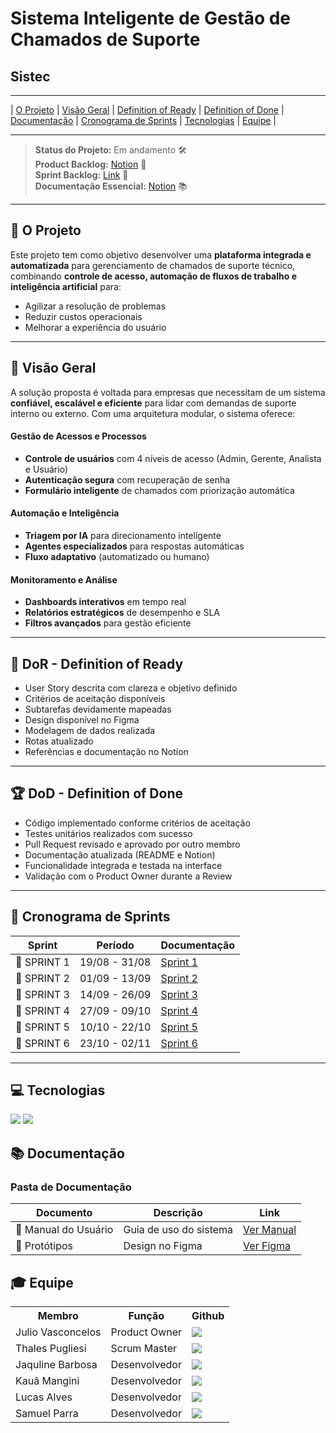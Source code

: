 # Sistema Inteligente de Gestão de Chamados de Suporte

## Sistec

---

| [O Projeto](#projeto) | [Visão Geral](#visao)  | [Definition of Ready](#dor)  | [Definition of Done](#dod) | [Documentação](#documentacao) | [Cronograma de Sprints](#sprint) | [Tecnologias](#tecnologias) | [Equipe](#equipe) |

---

> **Status do Projeto:** Em andamento 🛠️  
> **Product Backlog:** [Notion](https://tar-stay-ec9.notion.site/Product-Backlog-1c25872c0a9281afa45cee6072936a2c?pvs=4) 📄  
> **Sprint Backlog:** [Link](https://github.com/T4lesbyte/Sistec/blob/main/Sprint-Backlog.md) 📄  
> **Documentação Essencial:** [Notion](https://tar-stay-ec9.notion.site/Ciclo-de-Vida-de-um-Chamado-1c25872c0a9281bcb642ee620d554c95?pvs=) 📚

---

## 📁 O Projeto <a id="projeto"></a>

Este projeto tem como objetivo desenvolver uma **plataforma integrada e automatizada** para gerenciamento de chamados de suporte técnico, combinando **controle de acesso, automação de fluxos de trabalho e inteligência artificial** para:

- Agilizar a resolução de problemas
- Reduzir custos operacionais
- Melhorar a experiência do usuário

---

## 🧭 Visão Geral <a id="visao"></a>

A solução proposta é voltada para empresas que necessitam de um sistema **confiável, escalável e eficiente** para lidar com demandas de suporte interno ou externo. Com uma arquitetura modular, o sistema oferece:

#### Gestão de Acessos e Processos
- **Controle de usuários** com 4 níveis de acesso (Admin, Gerente, Analista e Usuário)
- **Autenticação segura** com recuperação de senha
- **Formulário inteligente** de chamados com priorização automática

#### Automação e Inteligência
- **Triagem por IA** para direcionamento inteligente
- **Agentes especializados** para respostas automáticas
- **Fluxo adaptativo** (automatizado ou humano)

#### Monitoramento e Análise
- **Dashboards interativos** em tempo real
- **Relatórios estratégicos** de desempenho e SLA
- **Filtros avançados** para gestão eficiente

---

## 🏃‍ DoR - Definition of Ready <a id="dor"></a>
 
- User Story descrita com clareza e objetivo definido
- Critérios de aceitação disponíveis
- Subtarefas devidamente mapeadas
- Design disponível no Figma
- Modelagem de dados realizada
- Rotas atualizado
- Referências e documentação no Notion

---

## 🏆 DoD - Definition of Done <a id="dod"></a>
 
- Código implementado conforme critérios de aceitação
- Testes unitários realizados com sucesso
- Pull Request revisado e aprovado por outro membro
- Documentação atualizada (README e Notion)
- Funcionalidade integrada e testada na interface
- Validação com o Product Owner durante a Review

---

## 📅 Cronograma de Sprints <a id="sprint"></a>

| Sprint      | Período       | Documentação                                               |
| ----------- | :-----------: | ---------------------------------------------------------- |
| 🔖 SPRINT 1 | 19/08 - 31/08 | [Sprint 1](https://github.com/JaqueRBarbosa/Projeto-de-Sistemas-Orientado-a-Objetos/issues/1) |
| 🔖 SPRINT 2 | 01/09 - 13/09 | [Sprint 2](https://github.com/JaqueRBarbosa/Projeto-de-Sistemas-Orientado-a-Objetos/issues/2) |
| 🔖 SPRINT 3 | 14/09 - 26/09 | [Sprint 3](https://github.com/JaqueRBarbosa/Projeto-de-Sistemas-Orientado-a-Objetos/issues/3) |
| 🔖 SPRINT 4 | 27/09 - 09/10 | [Sprint 4](https://github.com/JaqueRBarbosa/Projeto-de-Sistemas-Orientado-a-Objetos/issues/4) |
| 🔖 SPRINT 5 | 10/10 - 22/10 | [Sprint 5](https://github.com/JaqueRBarbosa/Projeto-de-Sistemas-Orientado-a-Objetos/issues/5) |
| 🔖 SPRINT 6 | 23/10 - 02/11 | [Sprint 6](https://github.com/JaqueRBarbosa/Projeto-de-Sistemas-Orientado-a-Objetos/issues/6) |

---

## 💻 Tecnologias <a id="tecnologias"></a>
 
 <a href="https://github.com/"><img src="https://img.shields.io/badge/github-%23121011.svg?style=for-the-badge&logo=github&logoColor=white"/></a>
 <a href="https://www.figma.com/"><img src="https://img.shields.io/badge/Figma-F24E1E?style=for-the-badge&logo=figma&logoColor=white"/></a>

 ## 📚 Documentação <a id="documentacao"></a>

### Pasta de Documentação

| Documento | Descrição | Link |
|-----------|-----------|------|
| 📖 Manual do Usuário | Guia de uso do sistema | [Ver Manual](https://www.canva.com/design/DAGpV_CfDQ0/T2lIvDW_lV__wz6qthQFPA/view?utm_content=DAGpV_CfDQ0&utm_campaign=designshare&utm_medium=link2&utm_source=uniquelinks&utlId=hab6829a78a) |
| 🎨 Protótipos | Design no Figma | [Ver Figma](https://www.figma.com/design/FxSEOjV8WJS9jdf4EU5M33/Sistec-Admin?node-id=0-1&t=AQHPzJlVllva52uO-1) |

## 🎓 Equipe <a id="equipe"></a>

<div align="center">
  <table>
    <tr>
      <th>Membro</th>
      <th>Função</th>
      <th>Github</th>
    </tr>
    <tr>
      <td>Julio Vasconcelos</td>
      <td>Product Owner</td>
      <td><a href="https://github.com/JulioPVasconcelos"><img src="https://img.shields.io/badge/GitHub-100000?style=for-the-badge&logo=github&logoColor=white"</a>
    </td>
    </tr>
    <tr>
      <td>Thales Pugliesi</td>
      <td>Scrum Master</td>
      <td><a href="https://github.com/T4lesbyte"><img src="https://img.shields.io/badge/GitHub-100000?style=for-the-badge&logo=github&logoColor=white"></a></td>
    </tr>
    <tr>
      <td>Jaquline Barbosa</td>
      <td>Desenvolvedor</td>
      <td><a href="https://github.com/JaqueRBarbosa"><img src="https://img.shields.io/badge/GitHub-100000?style=for-the-badge&logo=github&logoColor=white"></a>
      </td>
     </tr>
    <tr>
      <td>Kauã Mangini</td>
      <td>Desenvolvedor</td>
      <td><a href="https:"><img src="https://img.shields.io/badge/GitHub-100000?style=for-the-badge&logo=github&logoColor=white"></a></td>
     </tr>
    <tr>
      <td>Lucas Alves</td>
      <td>Desenvolvedor</td>
      <td><a href="https://github.com/lucasleandro08"><img src="https://img.shields.io/badge/GitHub-100000?style=for-the-badge&logo=github&logoColor=white"></a>
      </td>
    </tr>
    <tr>
      <td>Samuel Parra</td>
      <td>Desenvolvedor</td>
      <td><a href="https://github.com/samuel0021"><img src="https://img.shields.io/badge/GitHub-100000?style=for-the-badge&logo=github&logoColor=white"></a></td>
     </tr>
  </table>
</div>
